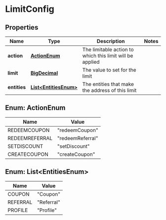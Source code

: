 
# LimitConfig

## Properties
Name | Type | Description | Notes
------------ | ------------- | ------------- | -------------
**action** | [**ActionEnum**](#ActionEnum) | The limitable action to which this limit will be applied | 
**limit** | [**BigDecimal**](BigDecimal.md) | The value to set for the limit | 
**entities** | [**List&lt;EntitiesEnum&gt;**](#List&lt;EntitiesEnum&gt;) | The entities that make the address of this limit | 


<a name="ActionEnum"></a>
## Enum: ActionEnum
Name | Value
---- | -----
REDEEMCOUPON | &quot;redeemCoupon&quot;
REDEEMREFERRAL | &quot;redeemReferral&quot;
SETDISCOUNT | &quot;setDiscount&quot;
CREATECOUPON | &quot;createCoupon&quot;


<a name="List<EntitiesEnum>"></a>
## Enum: List&lt;EntitiesEnum&gt;
Name | Value
---- | -----
COUPON | &quot;Coupon&quot;
REFERRAL | &quot;Referral&quot;
PROFILE | &quot;Profile&quot;



